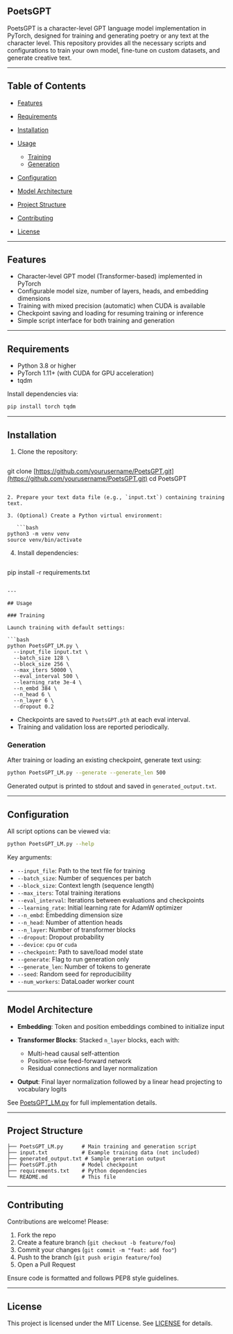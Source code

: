 ## PoetsGPT

PoetsGPT is a character-level GPT language model implementation in PyTorch, designed for training and generating poetry or any text at the character level. This repository provides all the necessary scripts and configurations to train your own model, fine-tune on custom datasets, and generate creative text.

---

## Table of Contents

* [Features](#features)
* [Requirements](#requirements)
* [Installation](#installation)
* [Usage](#usage)

  * [Training](#training)
  * [Generation](#generation)
* [Configuration](#configuration)
* [Model Architecture](#model-architecture)
* [Project Structure](#project-structure)
* [Contributing](#contributing)
* [License](#license)

---

## Features

* Character-level GPT model (Transformer-based) implemented in PyTorch
* Configurable model size, number of layers, heads, and embedding dimensions
* Training with mixed precision (automatic) when CUDA is available
* Checkpoint saving and loading for resuming training or inference
* Simple script interface for both training and generation

---

## Requirements

* Python 3.8 or higher
* PyTorch 1.11+ (with CUDA for GPU acceleration)
* tqdm

Install dependencies via:

```bash
pip install torch tqdm
```

---

## Installation

1. Clone the repository:

   ```bash
   ```

git clone [https://github.com/yourusername/PoetsGPT.git](https://github.com/yourusername/PoetsGPT.git)
cd PoetsGPT

````

2. Prepare your text data file (e.g., `input.txt`) containing training text.

3. (Optional) Create a Python virtual environment:

   ```bash
python3 -m venv venv
source venv/bin/activate
````

4. Install dependencies:

   ```bash
   ```

pip install -r requirements.txt

````

---

## Usage

### Training

Launch training with default settings:

```bash
python PoetsGPT_LM.py \
  --input_file input.txt \
  --batch_size 128 \
  --block_size 256 \
  --max_iters 50000 \
  --eval_interval 500 \
  --learning_rate 3e-4 \
  --n_embd 384 \
  --n_head 6 \
  --n_layer 6 \
  --dropout 0.2
````

* Checkpoints are saved to `PoetsGPT.pth` at each eval interval.
* Training and validation loss are reported periodically.

### Generation

After training or loading an existing checkpoint, generate text using:

```bash
python PoetsGPT_LM.py --generate --generate_len 500
```

Generated output is printed to stdout and saved in `generated_output.txt`.

---

## Configuration

All script options can be viewed via:

```bash
python PoetsGPT_LM.py --help
```

Key arguments:

* `--input_file`: Path to the text file for training
* `--batch_size`: Number of sequences per batch
* `--block_size`: Context length (sequence length)
* `--max_iters`: Total training iterations
* `--eval_interval`: Iterations between evaluations and checkpoints
* `--learning_rate`: Initial learning rate for AdamW optimizer
* `--n_embd`: Embedding dimension size
* `--n_head`: Number of attention heads
* `--n_layer`: Number of transformer blocks
* `--dropout`: Dropout probability
* `--device`: `cpu` or `cuda`
* `--checkpoint`: Path to save/load model state
* `--generate`: Flag to run generation only
* `--generate_len`: Number of tokens to generate
* `--seed`: Random seed for reproducibility
* `--num_workers`: DataLoader worker count

---

## Model Architecture

* **Embedding**: Token and position embeddings combined to initialize input
* **Transformer Blocks**: Stacked `n_layer` blocks, each with:

  * Multi-head causal self-attention
  * Position-wise feed-forward network
  * Residual connections and layer normalization
* **Output**: Final layer normalization followed by a linear head projecting to vocabulary logits

See [PoetsGPT\_LM.py](PoetsGPT_LM.py) for full implementation details.

---

## Project Structure

```
├── PoetsGPT_LM.py      # Main training and generation script
├── input.txt           # Example training data (not included)
├── generated_output.txt # Sample generation output
├── PoetsGPT.pth        # Model checkpoint
├── requirements.txt    # Python dependencies
└── README.md           # This file
```

---

## Contributing

Contributions are welcome! Please:

1. Fork the repo
2. Create a feature branch (`git checkout -b feature/foo`)
3. Commit your changes (`git commit -m "feat: add foo"`)
4. Push to the branch (`git push origin feature/foo`)
5. Open a Pull Request

Ensure code is formatted and follows PEP8 style guidelines.

---

## License

This project is licensed under the MIT License. See [LICENSE](LICENSE) for details.
